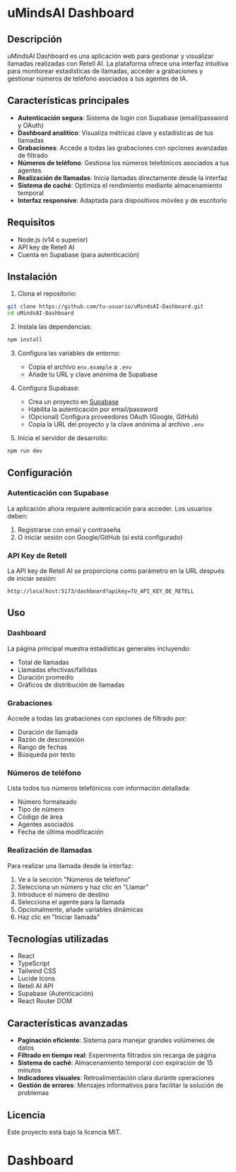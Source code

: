 # uMindsAI Dashboard

## Descripción
uMindsAI Dashboard es una aplicación web para gestionar y visualizar llamadas realizadas con Retell AI. La plataforma ofrece una interfaz intuitiva para monitorear estadísticas de llamadas, acceder a grabaciones y gestionar números de teléfono asociados a tus agentes de IA.

## Características principales

- **Autenticación segura**: Sistema de login con Supabase (email/password y OAuth)
- **Dashboard analítico**: Visualiza métricas clave y estadísticas de tus llamadas
- **Grabaciones**: Accede a todas las grabaciones con opciones avanzadas de filtrado
- **Números de teléfono**: Gestiona los números telefónicos asociados a tus agentes
- **Realización de llamadas**: Inicia llamadas directamente desde la interfaz
- **Sistema de caché**: Optimiza el rendimiento mediante almacenamiento temporal
- **Interfaz responsive**: Adaptada para dispositivos móviles y de escritorio

## Requisitos

- Node.js (v14 o superior)
- API key de Retell AI
- Cuenta en Supabase (para autenticación)

## Instalación

1. Clona el repositorio:
```bash
git clone https://github.com/tu-usuario/uMindsAI-Dashboard.git
cd uMindsAI-Dashboard
```

2. Instala las dependencias:
```bash
npm install
```

3. Configura las variables de entorno:
   - Copia el archivo `env.example` a `.env`
   - Añade tu URL y clave anónima de Supabase

4. Configura Supabase:
   - Crea un proyecto en [Supabase](https://supabase.com)
   - Habilita la autenticación por email/password
   - (Opcional) Configura proveedores OAuth (Google, GitHub)
   - Copia la URL del proyecto y la clave anónima al archivo `.env`

5. Inicia el servidor de desarrollo:
```bash
npm run dev
```

## Configuración

### Autenticación con Supabase
La aplicación ahora requiere autenticación para acceder. Los usuarios deben:
1. Registrarse con email y contraseña
2. O iniciar sesión con Google/GitHub (si está configurado)

### API Key de Retell
La API key de Retell AI se proporciona como parámetro en la URL después de iniciar sesión:

```
http://localhost:5173/dashboard?apikey=TU_API_KEY_DE_RETELL
```

## Uso

### Dashboard
La página principal muestra estadísticas generales incluyendo:
- Total de llamadas
- Llamadas efectivas/fallidas
- Duración promedio
- Gráficos de distribución de llamadas

### Grabaciones
Accede a todas las grabaciones con opciones de filtrado por:
- Duración de llamada
- Razón de desconexión
- Rango de fechas
- Búsqueda por texto

### Números de teléfono
Lista todos tus números telefónicos con información detallada:
- Número formateado
- Tipo de número
- Código de área
- Agentes asociados
- Fecha de última modificación

### Realización de llamadas
Para realizar una llamada desde la interfaz:
1. Ve a la sección "Números de teléfono"
2. Selecciona un número y haz clic en "Llamar"
3. Introduce el número de destino
4. Selecciona el agente para la llamada
5. Opcionalmente, añade variables dinámicas
6. Haz clic en "Iniciar llamada"

## Tecnologías utilizadas

- React
- TypeScript
- Tailwind CSS
- Lucide Icons
- Retell AI API
- Supabase (Autenticación)
- React Router DOM

## Características avanzadas

- **Paginación eficiente**: Sistema para manejar grandes volúmenes de datos
- **Filtrado en tiempo real**: Experimenta filtrados sin recarga de página
- **Sistema de caché**: Almacenamiento temporal con expiración de 15 minutos
- **Indicadores visuales**: Retroalimentación clara durante operaciones
- **Gestión de errores**: Mensajes informativos para facilitar la solución de problemas

## Licencia
Este proyecto está bajo la licencia MIT.
# Dashboard
